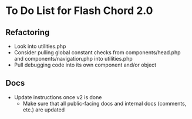 # To Do List for Flash Chord 2.0

## Refactoring

- Look into utilities.php
- Consider pulling global constant checks from components/head.php and components/navigation.php into utilities.php
- Pull debugging code into its own component and/or object

## Docs

- Update instructions once v2 is done
  - Make sure that all public-facing docs and internal docs (comments, etc.) are updated
